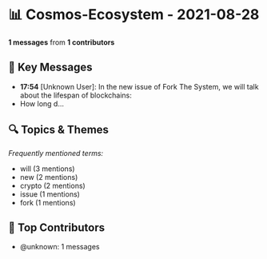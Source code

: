 # 📊 Cosmos-Ecosystem - 2021-08-28
**1 messages** from **1 contributors**

## 💬 Key Messages
- **17:54** [Unknown User]: In the new issue of Fork The System, we will talk about the lifespan of blockchains:
- How long d...

## 🔍 Topics & Themes
*Frequently mentioned terms:*
- will (3 mentions)
- new (2 mentions)
- crypto (2 mentions)
- issue (1 mentions)
- fork (1 mentions)

## 👥 Top Contributors
- @unknown: 1 messages